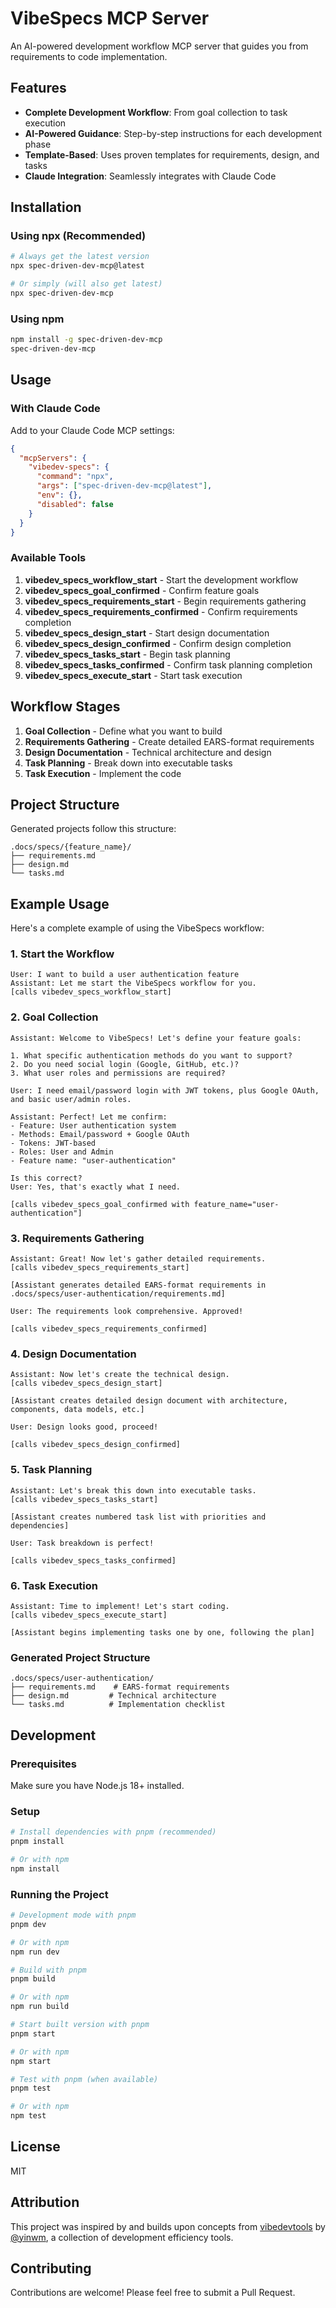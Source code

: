 # VibeSpecs MCP Server

An AI-powered development workflow MCP server that guides you from requirements to code implementation.

## Features

- **Complete Development Workflow**: From goal collection to task execution
- **AI-Powered Guidance**: Step-by-step instructions for each development phase
- **Template-Based**: Uses proven templates for requirements, design, and tasks
- **Claude Integration**: Seamlessly integrates with Claude Code

## Installation

### Using npx (Recommended)

```bash
# Always get the latest version
npx spec-driven-dev-mcp@latest

# Or simply (will also get latest)
npx spec-driven-dev-mcp
```

### Using npm

```bash
npm install -g spec-driven-dev-mcp
spec-driven-dev-mcp
```

## Usage

### With Claude Code

Add to your Claude Code MCP settings:

```json
{
  "mcpServers": {
    "vibedev-specs": {
      "command": "npx",
      "args": ["spec-driven-dev-mcp@latest"],
      "env": {},
      "disabled": false
    }
  }
}
```

### Available Tools

1. **vibedev_specs_workflow_start** - Start the development workflow
2. **vibedev_specs_goal_confirmed** - Confirm feature goals
3. **vibedev_specs_requirements_start** - Begin requirements gathering
4. **vibedev_specs_requirements_confirmed** - Confirm requirements completion
5. **vibedev_specs_design_start** - Start design documentation
6. **vibedev_specs_design_confirmed** - Confirm design completion
7. **vibedev_specs_tasks_start** - Begin task planning
8. **vibedev_specs_tasks_confirmed** - Confirm task planning completion
9. **vibedev_specs_execute_start** - Start task execution

## Workflow Stages

1. **Goal Collection** - Define what you want to build
2. **Requirements Gathering** - Create detailed EARS-format requirements
3. **Design Documentation** - Technical architecture and design
4. **Task Planning** - Break down into executable tasks
5. **Task Execution** - Implement the code

## Project Structure

Generated projects follow this structure:

```
.docs/specs/{feature_name}/
├── requirements.md
├── design.md
└── tasks.md
```

## Example Usage

Here's a complete example of using the VibeSpecs workflow:

### 1. Start the Workflow
```
User: I want to build a user authentication feature
Assistant: Let me start the VibeSpecs workflow for you.
[calls vibedev_specs_workflow_start]
```

### 2. Goal Collection
```
Assistant: Welcome to VibeSpecs! Let's define your feature goals:

1. What specific authentication methods do you want to support?
2. Do you need social login (Google, GitHub, etc.)?
3. What user roles and permissions are required?

User: I need email/password login with JWT tokens, plus Google OAuth, and basic user/admin roles.

Assistant: Perfect! Let me confirm:
- Feature: User authentication system
- Methods: Email/password + Google OAuth
- Tokens: JWT-based
- Roles: User and Admin
- Feature name: "user-authentication"

Is this correct?
User: Yes, that's exactly what I need.

[calls vibedev_specs_goal_confirmed with feature_name="user-authentication"]
```

### 3. Requirements Gathering
```
Assistant: Great! Now let's gather detailed requirements.
[calls vibedev_specs_requirements_start]

[Assistant generates detailed EARS-format requirements in .docs/specs/user-authentication/requirements.md]

User: The requirements look comprehensive. Approved!

[calls vibedev_specs_requirements_confirmed]
```

### 4. Design Documentation
```
Assistant: Now let's create the technical design.
[calls vibedev_specs_design_start]

[Assistant creates detailed design document with architecture, components, data models, etc.]

User: Design looks good, proceed!

[calls vibedev_specs_design_confirmed]
```

### 5. Task Planning
```
Assistant: Let's break this down into executable tasks.
[calls vibedev_specs_tasks_start]

[Assistant creates numbered task list with priorities and dependencies]

User: Task breakdown is perfect!

[calls vibedev_specs_tasks_confirmed]
```

### 6. Task Execution
```
Assistant: Time to implement! Let's start coding.
[calls vibedev_specs_execute_start]

[Assistant begins implementing tasks one by one, following the plan]
```

### Generated Project Structure
```
.docs/specs/user-authentication/
├── requirements.md    # EARS-format requirements
├── design.md         # Technical architecture
└── tasks.md          # Implementation checklist
```

## Development

### Prerequisites

Make sure you have Node.js 18+ installed.

### Setup

```bash
# Install dependencies with pnpm (recommended)
pnpm install

# Or with npm
npm install
```

### Running the Project

```bash
# Development mode with pnpm
pnpm dev

# Or with npm
npm run dev

# Build with pnpm
pnpm build

# Or with npm
npm run build

# Start built version with pnpm
pnpm start

# Or with npm
npm start

# Test with pnpm (when available)
pnpm test

# Or with npm
npm test
```

## License

MIT

## Attribution

This project was inspired by and builds upon concepts from [vibedevtools](https://github.com/yinwm/vibedevtools) by [@yinwm](https://github.com/yinwm), a collection of development efficiency tools.

## Contributing

Contributions are welcome! Please feel free to submit a Pull Request.